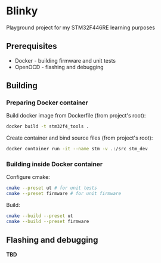 # Blinky

Playground project for my STM32F446RE learning purposes

## Prerequisites 

 - Docker - building firmware and unit tests
 - OpenOCD  - flashing and debugging

## Building 

### Preparing Docker container

Build docker image from Dockerfile (from project's root):

```bash
docker build -t stm32f4_tools .
```

Create container and bind source files (from project's root):

```bash
docker container run -it --name stm -v .:/src stm_dev
```

### Building inside Docker container

Configure cmake:

```bash
cmake --preset ut # for unit tests
cmake --preset firmware # for unit firmware
```

Build:

```bash
cmake --build --preset ut
cmake --build --preset firmware
```

## Flashing and debugging

__TBD__

